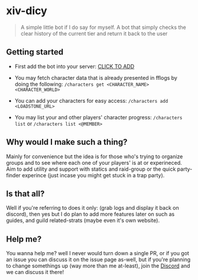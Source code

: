 # xiv-dicy

> A simple little bot if I do say for myself. A bot that simply checks the clear history of the current tier and return it back to the user

## Getting started

- First add the bot into your server: [CLICK TO ADD](https://discord.com/oauth2/authorize?client_id=491349911279894540&scope=bot&permissions=139586947136)

- You may fetch character data that is already presented in fflogs by doing the following:
`/characters get <CHARACTER_NAME> <CHARACTER_WORLD>`

- You can add your characters for easy access:
`/characters add <LOADSTONE_URL>`

- You may list your and other players' character progress:
`/characters list` or `/characters list <@MEMBER>`

## Why would I make such a thing?

Mainly for convenience but the idea is for those who's trying to organize groups and to see where each one of your players' is at or experineced. Aim to add utility and support with statics and raid-group or the quick party-finder experince (just incase you might get stuck in a trap party).

## Is that all?

Well if you're referring to does it only: (grab logs and display it back on discord), then yes but I do plan to add more features later on such as guides, and guild related-strats (maybe even it's own website).

## Help me?

You wanna help me? well I never would turn down a single PR, or if you got an issue you can discuss it on the issue page as-well, but if you're planning to change somethings up (way more than me at-least), join the [Discord](https://discord.gg/Kr76MBJEYv) and we can discuss it there!
